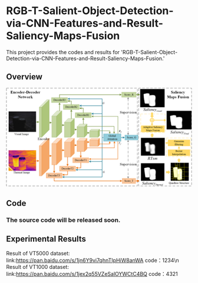 # RGB-T-Salient-Object-Detection-via-CNN-Features-and-Result-Saliency-Maps-Fusion
This project provides the codes and results for 'RGB-T-Salient-Object-Detection-via-CNN-Features-and-Result-Saliency-Maps-Fusion.'

## Overview
![image](https://github.com/xanxuso/RGB-T-Salient-Object-Detection-via-CNN-Features-and-Result-Saliency-Maps-Fusion/blob/main/network.png)

## Code
### The source code will be released soon.

## Experimental Results
Result of VT5000 dataset: link:https://pan.baidu.com/s/1jn6Y9vi7qhnTIpHiW8anWA  code：1234\n
Result of VT1000 dataset: link:https://pan.baidu.com/s/1jex2q55VZeSalOYWCtC4BQ  code：4321

